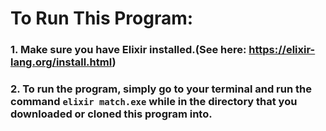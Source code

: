 # To Run This Program:
### 1. Make sure you have Elixir installed.(See here: https://elixir-lang.org/install.html)
### 2. To run the program, simply go to your terminal and run the command `elixir match.exe` while in the directory that you downloaded or cloned this program into.

